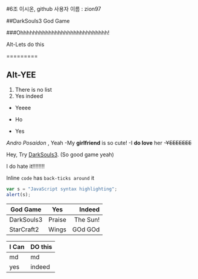 #6조 이시온, github 사용자 이름 : zion97

##DarkSouls3 God Game

###Ohhhhhhhhhhhhhhhhhhhhhhhhhhhh!


Alt-Lets do this

=========


Alt-YEE
----------
1. There is no list
2. Yes indeed

* Yeeee
- Ho
+ Yes


*Andro Posaidon* , Yeah
-My **girlfriend** is so cute!
-I **do love** her
 -~~YEEEEEEE~~

Hey, Try [DarkSouls3](https://namu.wiki/w/%EB%8B%A4%ED%81%AC%20%EC%86%8C%EC%9A%B8%203).
(So good game yeah)

I do hate it!!!!!!!!

Inline `code` has `back-ticks around` it

```javascript
var s = "JavaScript syntax highlighting";
alert(s);
```

| God Game |  Yes  | Indeed |
| -------- |:-----:| ------:|
|DarkSouls3|Praise |The Sun!|
|StarCraft2| Wings | GOd GOd|

I Can | DO this
---|---
md|md
yes|indeed
